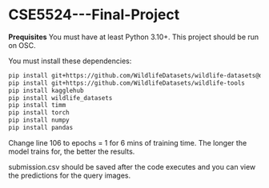 # CSE5524---Final-Project

**Prequisites**
You must have at least Python 3.10+. This project should be run on OSC.

You must install these dependencies:
```bash
pip install git+https://github.com/WildlifeDatasets/wildlife-datasets@develop
pip install git+https://github.com/WildlifeDatasets/wildlife-tools
pip install kagglehub
pip install wildlife_datasets
pip install timm
pip install torch
pip install numpy
pip install pandas
```

Change line 106 to epochs = 1 for 6 mins of training time. The longer the model trains for, the better the results.

submission.csv should be saved after the code executes and you can view the predictions for the query images.
